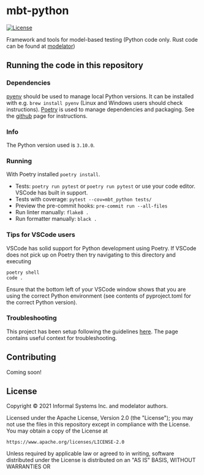# mbt-python

[![License](https://img.shields.io/badge/License-Apache%202.0-blue.svg)](LICENSE)

Framework and tools for model-based testing (Python code only. Rust code can be found at [modelator](https://github.com/informalsystems/modelator))

## Running the code in this repository

### Dependencies

[pyenv](https://github.com/pyenv/pyenv) should be used to manage local Python versions. It can be installed with e.g. `brew install pyenv` (Linux and Windows users should check instructions).
[Poetry](https://github.com/python-poetry/poetry) is used to manage dependencies and packaging. See the [github](https://github.com/python-poetry/poetry) page for instructions.

### Info

The Python version used is `3.10.0`.

### Running

With Poetry installed `poetry install`.

- Tests: `poetry run pytest` or `poetry run pytest` or use your code editor. VSCode has built in support.
- Tests with coverage: `pytest --cov=mbt_python tests/`
- Preview the pre-commit hooks: `pre-commit run --all-files`
- Run linter manually: `flake8 .`
- Run formatter manually: `black .`

### Tips for VSCode users

VSCode has solid support for Python development using Poetry. If VSCode does not pick up on Poetry then try navigating to this directory and executing

```
poetry shell
code .
```

Ensure that the bottom left of your VSCode window shows that you are using the correct Python environment (see contents of pyproject.toml for the correct Python version).

### Troubleshooting

This project has been setup following the guidelines [here](https://mitelman.engineering/blog/python-best-practice/automating-python-best-practices-for-a-new-project/). The page contains useful context for troubleshooting.

## Contributing

Coming soon!

## License

Copyright © 2021 Informal Systems Inc. and modelator authors.

Licensed under the Apache License, Version 2.0 (the "License"); you may not use the files in this repository except in compliance with the License. You may obtain a copy of the License at

    https://www.apache.org/licenses/LICENSE-2.0

Unless required by applicable law or agreed to in writing, software distributed under the License is distributed on an "AS IS" BASIS, WITHOUT WARRANTIES OR
